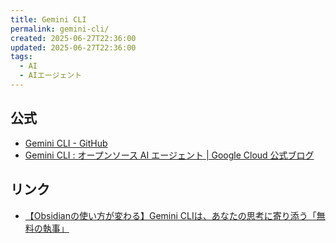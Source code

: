 ```yaml
---
title: Gemini CLI
permalink: gemini-cli/
created: 2025-06-27T22:36:00
updated: 2025-06-27T22:36:00
tags:
  - AI
  - AIエージェント
---
```

## 公式
- [Gemini CLI - GitHub](https://github.com/google-gemini/gemini-cli)
- [Gemini CLI : オープンソース AI エージェント | Google Cloud 公式ブログ](https://cloud.google.com/blog/ja/topics/developers-practitioners/introducing-gemini-cli)

## リンク
- [【Obsidianの使い方が変わる】Gemini CLIは、あなたの思考に寄り添う「無料の執事」](https://note.com/chankostin/n/nb33ca6e289fa)

